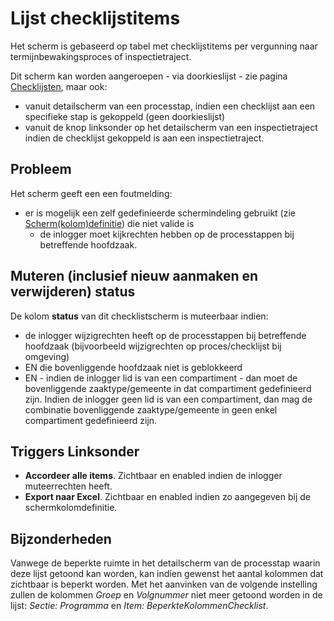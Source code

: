 # Lijst checklijstitems

Het scherm is gebaseerd op tabel met checklijstitems per vergunning naar termijnbewakingsproces of inspectietraject.

Dit scherm kan worden aangeroepen -  via doorkieslijst - zie pagina [Checklijsten](/docs/probleemoplossing/module_overstijgende_schermen/checklijsten.md), maar ook:

* vanuit detailscherm van een processtap, indien een checklijst aan een specifieke stap is gekoppeld (geen doorkieslijst)
* vanuit de knop linksonder op het detailscherm van een inspectietraject indien de checklijst gekoppeld is aan een inspectietraject.

## Probleem

Het scherm geeft een een foutmelding:

* er is mogelijk een zelf gedefinieerde schermindeling gebruikt (zie [Scherm(kolom)definitie](/docs/instellen_inrichten/schermdefinitie.md)) die niet valide is
  * de inlogger moet kijkrechten hebben op de processtappen bij betreffende hoofdzaak.

## Muteren (inclusief nieuw aanmaken en verwijderen) status

De kolom **status** van dit checklistscherm is muteerbaar indien:

* de inlogger wijzigrechten heeft op de processtappen bij betreffende hoofdzaak (bijvoorbeeld wijzigrechten op proces/checklijst bij omgeving)
* EN die bovenliggende hoofdzaak niet is geblokkeerd
* EN - indien de inlogger lid is van een compartiment - dan moet de bovenliggende zaaktype/gemeente in dat compartiment gedefinieerd zijn. Indien de inlogger geen lid is van een compartiment, dan mag de combinatie bovenliggende zaaktype/gemeente in geen enkel compartiment gedefinieerd zijn.

## Triggers Linksonder

* **Accordeer alle items**. Zichtbaar en enabled indien de inlogger muteerrechten heeft.
* **Export naar Excel**. Zichtbaar en enabled indien zo aangegeven bij de schermkolomdefinitie.

## Bijzonderheden

Vanwege de beperkte ruimte in het detailscherm van de processtap waarin deze lijst getoond kan worden, kan indien gewenst het aantal kolommen dat zichtbaar is beperkt worden. Met het aanvinken van de volgende instelling zullen de kolommen *Groep* en *Volgnummer* niet meer getoond worden in de lijst: *Sectie: Programma* en *Item: BeperkteKolommenChecklist*.
